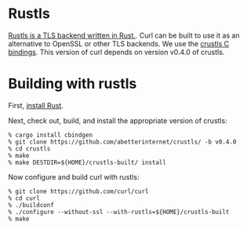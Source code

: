 # Rustls

[Rustls is a TLS backend written in Rust.](https://docs.rs/rustls/). Curl can
be built to use it as an alternative to OpenSSL or other TLS backends. We use
the [crustls C bindings](https://github.com/abetterinternet/crustls/). This
version of curl depends on version v0.4.0 of crustls.

# Building with rustls

First, [install Rust](https://rustup.rs/).

Next, check out, build, and install the appropriate version of crustls:

    % cargo install cbindgen
    % git clone https://github.com/abetterinternet/crustls/ -b v0.4.0
    % cd crustls
    % make
    % make DESTDIR=${HOME}/crustls-built/ install

Now configure and build curl with rustls:

    % git clone https://github.com/curl/curl
    % cd curl
    % ./buildconf
    % ./configure --without-ssl --with-rustls=${HOME}/crustls-built
    % make

